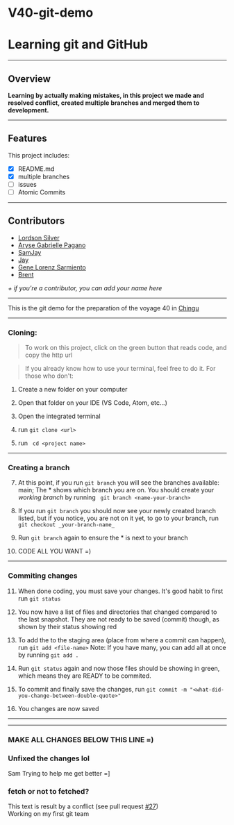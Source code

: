 # V40-git-demo

# Learning git and GitHub

---

## Overview

**Learning by actually making mistakes, in this project we made and resolved conflict, created multiple branches and merged them to development.**

---

## Features

This project includes:

- [x] README.md
- [x] multiple branches
- [ ] issues
- [ ] Atomic Commits

---

## Contributors

- [Lordson Silver](https://github.com/lordson-silver)
- [Aryse Gabrielle Pagano](https://github.com/Medic1111)
- [SamJay](https://github.com/SamJay321)
- [Jay](https://github.com/jaykasiphat)
- [Gene Lorenz Sarmiento](https://github.com/genelorenzSarmiento0408)
- [Brent](https://github.com/Brentskofield)

_+ if you're a contributor, you can add your name here_

---

This is the git demo for the preparation of the voyage 40 in [Chingu](https://chingu.io)

---

### Cloning:

> To work on this project, click on the green button that reads code, and copy the http url

> If you already know how to use your terminal, feel free to do it. For those who don't:

1. Create a new folder on your computer

2. Open that folder on your IDE (VS Code, Atom, etc...)

3. Open the integrated terminal

4. run `git clone <url> `

5. run ` cd <project name>`

---

### Creating a branch

7. At this point, if you run `git branch` you will see the branches available: main; The \* shows which branch you are on. You should create your _working branch_ by running ` git branch <name-your-branch>`

8. If you run `git branch` you should now see your newly created branch listed, but if you notice, you are not on it yet, to go to your branch, run ` git checkout _your-branch-name_`

9. Run `git branch` again to ensure the \* is next to your branch

10. CODE ALL YOU WANT =)

---

### Commiting changes

11. When done coding, you must save your changes. It's good habit to first run `git status`

12. You now have a list of files and directories that changed compared to the last snapshot. They are not ready to be saved (commit) though, as shown by their status showing red

13. To add the to the staging area (place from where a commit can happen), run `git add <file-name>` Note: If you have many, you can add all at once by running `git add .`

14. Run `git status` again and now those files should be showing in green, which means they are READY to be commited.

15. To commit and finally save the changes, run `git commit -m "<what-did-you-change-between-double-quote>"`

16. You changes are now saved

---

---

### MAKE ALL CHANGES BELOW THIS LINE =)

### Unfixed the changes lol

Sam
Trying to help me get better
=]

### fetch or not to fetched?

This text is result by a conflict (see pull request [#27](https://github.com/lordson-silver/V40-git-demo/pull/27)) \
Working on my first git team

